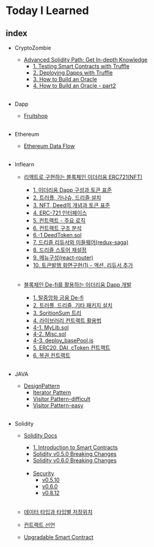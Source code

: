 # Today I Learned

## index   
- CryptoZombie
    - [Advanced Solidity Path: Get In-depth Knowledge](https://github.com/lhn1455/TIL/tree/main/CryptoZombie/Advanced%20Solidity%20Path:%20Get%20In-depth%20Knowledge)
        - [1. Testing Smart Contracts with Truffle](https://github.com/lhn1455/TIL/blob/main/CryptoZombie/Advanced%20Solidity%20Path:%20Get%20In-depth%20Knowledge/1.%20Testing%20Smart%20Contracts%20with%20Truffle.md)   
        - [2. Deploying Dapps with Truffle](https://github.com/lhn1455/TIL/blob/main/CryptoZombie/Advanced%20Solidity%20Path:%20Get%20In-depth%20Knowledge/2.%20Deploying%20Dapps%20with%20Truffle.md)
        - [3. How to Build an Oracle](https://github.com/lhn1455/TIL/blob/main/CryptoZombie/Advanced%20Solidity%20Path:%20Get%20In-depth%20Knowledge/3.%20How%20to%20Build%20an%20Oracle.md)
        - [4. How to Build an Oracle - part2](https://github.com/lhn1455/TIL/blob/main/CryptoZombie/Advanced%20Solidity%20Path:%20Get%20In-depth%20Knowledge/4.%20How%20to%20Build%20an%20Oracle%20-%20part2.md)
        <br>

- Dapp
    - [Fruitshop](https://github.com/lhn1455/TIL/blob/main/Dapp/Fruitshop/Fruitshop-dapp.md)
    <br>

- Ethereum
    - [Ethereum Data Flow](https://github.com/lhn1455/TIL/blob/main/Ethereum/Ethereum%20Data%20Flow.md)
    <br>

- Inflearn
    - [리액트로 구현하는 블록체인 이더리움 ERC721(NFT)](https://github.com/lhn1455/TIL/tree/main/Inflearn/%EB%A6%AC%EC%95%A1%ED%8A%B8%EB%A1%9C%20%EA%B5%AC%ED%98%84%ED%95%98%EB%8A%94%20%EB%B8%94%EB%A1%9D%EC%B2%B4%EC%9D%B8%20%EC%9D%B4%EB%8D%94%EB%A6%AC%EC%9B%80%20ERC721(NFT))
        - [1. 이더리움 Dapp 구성과 토큰 표준](https://github.com/lhn1455/TIL/blob/main/Inflearn/%EB%A6%AC%EC%95%A1%ED%8A%B8%EB%A1%9C%20%EA%B5%AC%ED%98%84%ED%95%98%EB%8A%94%20%EB%B8%94%EB%A1%9D%EC%B2%B4%EC%9D%B8%20%EC%9D%B4%EB%8D%94%EB%A6%AC%EC%9B%80%20ERC721(NFT)/1.%20%EC%9D%B4%EB%8D%94%EB%A6%AC%EC%9B%80%20Dapp%20%EA%B5%AC%EC%84%B1%EA%B3%BC%20%ED%86%A0%ED%81%B0%20%ED%91%9C%EC%A4%80.md)
        - [2. 트러플, 가나슈, 드리즐 설치](https://github.com/lhn1455/TIL/blob/main/Inflearn/%EB%A6%AC%EC%95%A1%ED%8A%B8%EB%A1%9C%20%EA%B5%AC%ED%98%84%ED%95%98%EB%8A%94%20%EB%B8%94%EB%A1%9D%EC%B2%B4%EC%9D%B8%20%EC%9D%B4%EB%8D%94%EB%A6%AC%EC%9B%80%20ERC721(NFT)/2.%20%ED%8A%B8%EB%9F%AC%ED%94%8C%2C%20%EA%B0%80%EB%82%98%EC%8A%88%2C%20%EB%93%9C%EB%A6%AC%EC%A6%90%20%EC%84%A4%EC%B9%98.md)
        - [3. NFT, Deed의 개념과 토큰 표준](https://github.com/lhn1455/TIL/blob/main/Inflearn/%EB%A6%AC%EC%95%A1%ED%8A%B8%EB%A1%9C%20%EA%B5%AC%ED%98%84%ED%95%98%EB%8A%94%20%EB%B8%94%EB%A1%9D%EC%B2%B4%EC%9D%B8%20%EC%9D%B4%EB%8D%94%EB%A6%AC%EC%9B%80%20ERC721(NFT)/3.%20NFT%2C%20Deed%EC%9D%98%20%EA%B0%9C%EB%85%90%EA%B3%BC%20%ED%86%A0%ED%81%B0%20%ED%91%9C%EC%A4%80.md)
        - [4. ERC-721 인터페이스](https://github.com/lhn1455/TIL/blob/main/Inflearn/%EB%A6%AC%EC%95%A1%ED%8A%B8%EB%A1%9C%20%EA%B5%AC%ED%98%84%ED%95%98%EB%8A%94%20%EB%B8%94%EB%A1%9D%EC%B2%B4%EC%9D%B8%20%EC%9D%B4%EB%8D%94%EB%A6%AC%EC%9B%80%20ERC721(NFT)/4.%20ERC-721%20%EC%9D%B8%ED%84%B0%ED%8E%98%EC%9D%B4%EC%8A%A4.md)
        - [5. 컨트랙트 - 주요 로직](https://github.com/lhn1455/TIL/blob/main/Inflearn/%EB%A6%AC%EC%95%A1%ED%8A%B8%EB%A1%9C%20%EA%B5%AC%ED%98%84%ED%95%98%EB%8A%94%20%EB%B8%94%EB%A1%9D%EC%B2%B4%EC%9D%B8%20%EC%9D%B4%EB%8D%94%EB%A6%AC%EC%9B%80%20ERC721(NFT)/5.%20%EC%BB%A8%ED%8A%B8%EB%9E%99%ED%8A%B8%20-%20%EC%A3%BC%EC%9A%94%20%EB%A1%9C%EC%A7%81.md)
        - [6. 컨트랙트 구조 분석](https://github.com/lhn1455/TIL/blob/main/Inflearn/%EB%A6%AC%EC%95%A1%ED%8A%B8%EB%A1%9C%20%EA%B5%AC%ED%98%84%ED%95%98%EB%8A%94%20%EB%B8%94%EB%A1%9D%EC%B2%B4%EC%9D%B8%20%EC%9D%B4%EB%8D%94%EB%A6%AC%EC%9B%80%20ERC721(NFT)/6.%20%EC%BB%A8%ED%8A%B8%EB%9E%99%ED%8A%B8%20%EA%B5%AC%EC%A1%B0%20%EB%B6%84%EC%84%9D.md)
        - [6.-1 DeedToken.sol](https://github.com/lhn1455/TIL/blob/main/Inflearn/%EB%A6%AC%EC%95%A1%ED%8A%B8%EB%A1%9C%20%EA%B5%AC%ED%98%84%ED%95%98%EB%8A%94%20%EB%B8%94%EB%A1%9D%EC%B2%B4%EC%9D%B8%20%EC%9D%B4%EB%8D%94%EB%A6%AC%EC%9B%80%20ERC721(NFT)/6.-1%20DeedToken.sol)
        - [7. 드리즐 리듀서와 미들웨어(redux-saga)](https://github.com/lhn1455/TIL/blob/main/Inflearn/%EB%A6%AC%EC%95%A1%ED%8A%B8%EB%A1%9C%20%EA%B5%AC%ED%98%84%ED%95%98%EB%8A%94%20%EB%B8%94%EB%A1%9D%EC%B2%B4%EC%9D%B8%20%EC%9D%B4%EB%8D%94%EB%A6%AC%EC%9B%80%20ERC721(NFT)/%EB%93%9C%EB%A6%AC%EC%A6%90%20%EB%A6%AC%EB%93%80%EC%84%9C%EC%99%80%20%EB%AF%B8%EB%93%A4%EC%9B%A8%EC%96%B4(redux-saga).md)
        - [8. 드리즐 스토어 재설정](https://github.com/lhn1455/TIL/blob/main/Inflearn/%EB%A6%AC%EC%95%A1%ED%8A%B8%EB%A1%9C%20%EA%B5%AC%ED%98%84%ED%95%98%EB%8A%94%20%EB%B8%94%EB%A1%9D%EC%B2%B4%EC%9D%B8%20%EC%9D%B4%EB%8D%94%EB%A6%AC%EC%9B%80%20ERC721(NFT)/%EB%93%9C%EB%A6%AC%EC%A6%90%20%EC%8A%A4%ED%86%A0%EC%96%B4%20%EC%9E%AC%EC%84%A4%EC%A0%95.md)
        - [9. 메뉴구성(react-router)](https://github.com/lhn1455/TIL/blob/main/Inflearn/%EB%A6%AC%EC%95%A1%ED%8A%B8%EB%A1%9C%20%EA%B5%AC%ED%98%84%ED%95%98%EB%8A%94%20%EB%B8%94%EB%A1%9D%EC%B2%B4%EC%9D%B8%20%EC%9D%B4%EB%8D%94%EB%A6%AC%EC%9B%80%20ERC721(NFT)/%EB%A9%94%EB%89%B4%EA%B5%AC%EC%84%B1(react-router).md)
        - [10. 토큰발행 화면구현(1) - 액션, 리듀서 추가](https://github.com/lhn1455/TIL/blob/main/Inflearn/%EB%A6%AC%EC%95%A1%ED%8A%B8%EB%A1%9C%20%EA%B5%AC%ED%98%84%ED%95%98%EB%8A%94%20%EB%B8%94%EB%A1%9D%EC%B2%B4%EC%9D%B8%20%EC%9D%B4%EB%8D%94%EB%A6%AC%EC%9B%80%20ERC721(NFT)/%ED%86%A0%ED%81%B0%EB%B0%9C%ED%96%89%20%ED%99%94%EB%A9%B4%EA%B5%AC%ED%98%84(1)%20-%20%EC%95%A1%EC%85%98%2C%20%EB%A6%AC%EB%93%80%EC%84%9C%20%EC%B6%94%EA%B0%80.md)   
        <br>

    - [블록체인 De-fi를 활용하는 이더리움 Dapp 개발](https://github.com/lhn1455/TIL/tree/main/Inflearn/%EB%B8%94%EB%A1%9D%EC%B2%B4%EC%9D%B8%20De-fi%EB%A5%BC%20%ED%99%9C%EC%9A%A9%ED%95%98%EB%8A%94%20%EC%9D%B4%EB%8D%94%EB%A6%AC%EC%9B%80%20Dapp%20%EA%B0%9C%EB%B0%9C)
        - [1. 탈중앙화 금융 De-fi](https://github.com/lhn1455/TIL/blob/main/Inflearn/%EB%B8%94%EB%A1%9D%EC%B2%B4%EC%9D%B8%20De-fi%EB%A5%BC%20%ED%99%9C%EC%9A%A9%ED%95%98%EB%8A%94%20%EC%9D%B4%EB%8D%94%EB%A6%AC%EC%9B%80%20Dapp%20%EA%B0%9C%EB%B0%9C/1.%20%ED%83%88%EC%A4%91%EC%95%99%ED%99%94%20%EA%B8%88%EC%9C%B5%20De-fi.md)
        - [2. 트러플, 드리즐, 기타 패키지 설치](https://github.com/lhn1455/TIL/blob/main/Inflearn/%EB%B8%94%EB%A1%9D%EC%B2%B4%EC%9D%B8%20De-fi%EB%A5%BC%20%ED%99%9C%EC%9A%A9%ED%95%98%EB%8A%94%20%EC%9D%B4%EB%8D%94%EB%A6%AC%EC%9B%80%20Dapp%20%EA%B0%9C%EB%B0%9C/2.%20%ED%8A%B8%EB%9F%AC%ED%94%8C%2C%20%EB%93%9C%EB%A6%AC%EC%A6%90%2C%20%EA%B8%B0%ED%83%80%20%ED%8C%A8%ED%82%A4%EC%A7%80%20%EC%84%A4%EC%B9%98.md)
        - [3. SoritionSum 트리](https://github.com/lhn1455/TIL/blob/main/Inflearn/%EB%B8%94%EB%A1%9D%EC%B2%B4%EC%9D%B8%20De-fi%EB%A5%BC%20%ED%99%9C%EC%9A%A9%ED%95%98%EB%8A%94%20%EC%9D%B4%EB%8D%94%EB%A6%AC%EC%9B%80%20Dapp%20%EA%B0%9C%EB%B0%9C/3.%20SoritionSum%20%ED%8A%B8%EB%A6%AC.md)
        - [4. 라이브러리 컨트랙트 활용법](https://github.com/lhn1455/TIL/blob/main/Inflearn/%EB%B8%94%EB%A1%9D%EC%B2%B4%EC%9D%B8%20De-fi%EB%A5%BC%20%ED%99%9C%EC%9A%A9%ED%95%98%EB%8A%94%20%EC%9D%B4%EB%8D%94%EB%A6%AC%EC%9B%80%20Dapp%20%EA%B0%9C%EB%B0%9C/4.%20%EB%9D%BC%EC%9D%B4%EB%B8%8C%EB%9F%AC%EB%A6%AC%20%EC%BB%A8%ED%8A%B8%EB%9E%99%ED%8A%B8%20%ED%99%9C%EC%9A%A9%EB%B2%95.md)
        - [4-1. MyLib.sol](https://github.com/lhn1455/TIL/blob/main/Inflearn/%EB%B8%94%EB%A1%9D%EC%B2%B4%EC%9D%B8%20De-fi%EB%A5%BC%20%ED%99%9C%EC%9A%A9%ED%95%98%EB%8A%94%20%EC%9D%B4%EB%8D%94%EB%A6%AC%EC%9B%80%20Dapp%20%EA%B0%9C%EB%B0%9C/4.-1%20MyLib.sol)
        - [4-2. Misc.sol](https://github.com/lhn1455/TIL/blob/main/Inflearn/%EB%B8%94%EB%A1%9D%EC%B2%B4%EC%9D%B8%20De-fi%EB%A5%BC%20%ED%99%9C%EC%9A%A9%ED%95%98%EB%8A%94%20%EC%9D%B4%EB%8D%94%EB%A6%AC%EC%9B%80%20Dapp%20%EA%B0%9C%EB%B0%9C/4.-2%20Misc.sol)
        - [4-3. deploy_basePool.js](https://github.com/lhn1455/TIL/blob/main/Inflearn/%EB%B8%94%EB%A1%9D%EC%B2%B4%EC%9D%B8%20De-fi%EB%A5%BC%20%ED%99%9C%EC%9A%A9%ED%95%98%EB%8A%94%20%EC%9D%B4%EB%8D%94%EB%A6%AC%EC%9B%80%20Dapp%20%EA%B0%9C%EB%B0%9C/4.-3%20deploy_basePool.js)
        - [5. ERC20, DAI, cToken 컨트랙트](https://github.com/lhn1455/TIL/blob/main/Inflearn/%EB%B8%94%EB%A1%9D%EC%B2%B4%EC%9D%B8%20De-fi%EB%A5%BC%20%ED%99%9C%EC%9A%A9%ED%95%98%EB%8A%94%20%EC%9D%B4%EB%8D%94%EB%A6%AC%EC%9B%80%20Dapp%20%EA%B0%9C%EB%B0%9C/5.%20ERC20%2C%20DAI%2C%20cToken%20%EC%BB%A8%ED%8A%B8%EB%9E%99%ED%8A%B8.md)
        - [6. 복권 컨트랙트](https://github.com/lhn1455/TIL/blob/main/Inflearn/%EB%B8%94%EB%A1%9D%EC%B2%B4%EC%9D%B8%20De-fi%EB%A5%BC%20%ED%99%9C%EC%9A%A9%ED%95%98%EB%8A%94%20%EC%9D%B4%EB%8D%94%EB%A6%AC%EC%9B%80%20Dapp%20%EA%B0%9C%EB%B0%9C/6.%20%EB%B3%B5%EA%B6%8C%20%EC%BB%A8%ED%8A%B8%EB%9E%99%ED%8A%B8.md)
        <br>

- JAVA
    - [DesignPattern](https://github.com/lhn1455/TIL/tree/main/JAVA/DesignPattern)
        - [Iterator Pattern](https://github.com/lhn1455/TIL/blob/main/JAVA/DesignPattern/Iterator%20Pattern.md)
        - [Visitor Pattern-difficult](https://github.com/lhn1455/TIL/blob/main/JAVA/DesignPattern/Visitor%20pattern.md)
        - [Visitor Pattern-easy](https://github.com/lhn1455/TIL/blob/main/JAVA/DesignPattern/Visitor%20pattern-esay.md)
        <br>

- Solidity
    - [Solidity Docs](https://github.com/lhn1455/TIL/tree/main/Solidity/Solidity%20Docs)
        - [1. Introduction to Smart Contracts](https://github.com/lhn1455/TIL/blob/main/Solidity/Solidity%20Docs/1.%20Introduction%20to%20Smart%20Contracts.md)
        - [Solidity v0.5.0 Breaking Changes](https://github.com/lhn1455/TIL/blob/main/Solidity/Solidity%20Docs/Solidity%20v0.5.0%20Breaking%20Changes.md)
        - [Solidity v0.6.0 Breaking Changes](https://github.com/lhn1455/TIL/blob/main/Solidity/Solidity%20Docs/Solidity%20v0.6.0%20Breaking%20Changes.md)
        <br>

        - [Security](https://github.com/lhn1455/TIL/tree/main/Solidity/Solidity%20Docs/Security)
            - [v0.5.10](https://github.com/lhn1455/TIL/blob/main/Solidity/Solidity%20Docs/Security/v0.5.10.md)
            - [v0.6.0](https://github.com/lhn1455/TIL/blob/main/Solidity/Solidity%20Docs/Security/v0.6.0.md)
            - [v0.8.12](https://github.com/lhn1455/TIL/blob/main/Solidity/Solidity%20Docs/Security/v0.8.12.md)
        <br>


    - [데이터 타입과 타입별 저장위치](https://github.com/lhn1455/TIL/blob/main/Solidity/%EB%8D%B0%EC%9D%B4%ED%84%B0%20%ED%83%80%EC%9E%85%EA%B3%BC%20%ED%83%80%EC%9E%85%EB%B3%84%20%EC%A0%80%EC%9E%A5%EC%9C%84%EC%B9%98.md)
    - [컨트랙트 선언](https://github.com/lhn1455/TIL/blob/main/Solidity/%EC%BB%A8%ED%8A%B8%EB%9E%99%ED%8A%B8%20%EC%84%A0%EC%96%B8.md)
    - [Upgradable Smart Contract](https://github.com/lhn1455/TIL/blob/main/Solidity/Upgradable%20Smart%20Contract.md)
